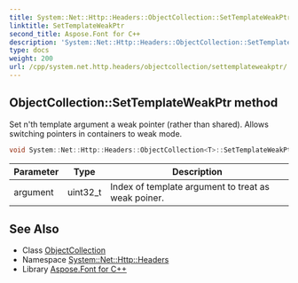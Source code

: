 ```yaml
---
title: System::Net::Http::Headers::ObjectCollection::SetTemplateWeakPtr method
linktitle: SetTemplateWeakPtr
second_title: Aspose.Font for C++
description: 'System::Net::Http::Headers::ObjectCollection::SetTemplateWeakPtr method. Set n''th template argument a weak pointer (rather than shared). Allows switching pointers in containers to weak mode in C++.'
type: docs
weight: 200
url: /cpp/system.net.http.headers/objectcollection/settemplateweakptr/
---
```

## ObjectCollection::SetTemplateWeakPtr method


Set n'th template argument a weak pointer (rather than shared). Allows switching pointers in containers to weak mode.

```cpp
void System::Net::Http::Headers::ObjectCollection<T>::SetTemplateWeakPtr(uint32_t argument) override
```


| Parameter | Type | Description |
| --- | --- | --- |
| argument | uint32_t | Index of template argument to treat as weak poiner. |

## See Also

* Class [ObjectCollection](../)
* Namespace [System::Net::Http::Headers](../../)
* Library [Aspose.Font for C++](../../../)
